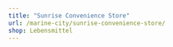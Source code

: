 ```yaml
---
title: "Sunrise Convenience Store"
url: /marine-city/sunrise-convenience-store/
shop: Lebensmittel
---
```

